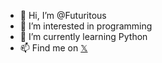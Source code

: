 - 👋 Hi, I’m @Futuritous
- 👀 I’m interested in programming
- 🌱 I’m currently learning Python
- 📫 Find me on [𝕏](https://x.com/Futuritous)
